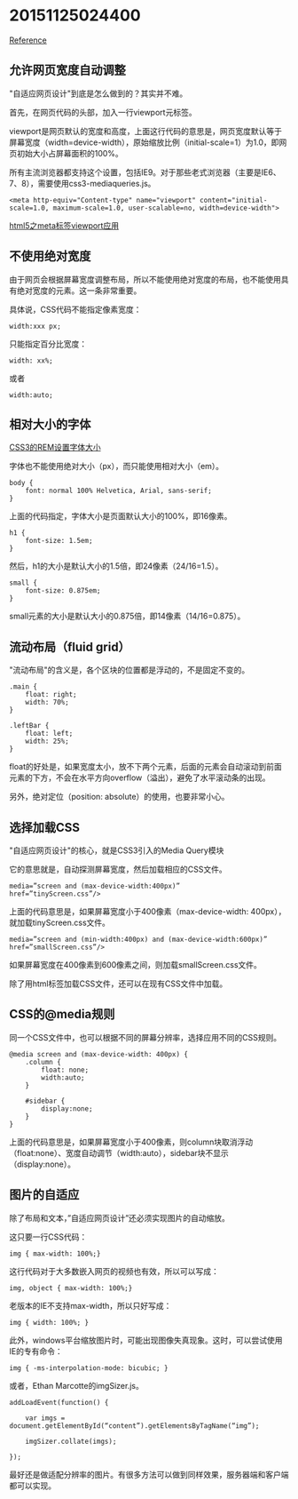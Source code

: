 # 20151125024400
 



[Reference](http://www.100vic.com/jianshe/details/2026.html)

## 允许网页宽度自动调整
"自适应网页设计"到底是怎么做到的？其实并不难。

首先，在网页代码的头部，加入一行viewport元标签。

viewport是网页默认的宽度和高度，上面这行代码的意思是，网页宽度默认等于屏幕宽度（width=device-width），原始缩放比例（initial-scale=1）为1.0，即网页初始大小占屏幕面积的100%。

所有主流浏览器都支持这个设置，包括IE9。对于那些老式浏览器（主要是IE6、7、8），需要使用css3-mediaqueries.js。

`````
<meta http-equiv="Content-type" name="viewport" content="initial-scale=1.0, maximum-scale=1.0, user-scalable=no, width=device-width">
`````

[html5之meta标签viewport应用](http://www.cnblogs.com/luohtyy/p/4608195.html)

## 不使用绝对宽度
由于网页会根据屏幕宽度调整布局，所以不能使用绝对宽度的布局，也不能使用具有绝对宽度的元素。这一条非常重要。

具体说，CSS代码不能指定像素宽度：
`````
width:xxx px;
`````
只能指定百分比宽度：
`````
width: xx%;
`````
或者
`````
width:auto;
`````

## 相对大小的字体

[CSS3的REM设置字体大小](https://www.w3cplus.com/css3/define-font-size-with-css3-rem)

字体也不能使用绝对大小（px），而只能使用相对大小（em）。

`````
body {
    font: normal 100% Helvetica, Arial, sans-serif;
}
`````

上面的代码指定，字体大小是页面默认大小的100%，即16像素。

`````
h1 {
    font-size: 1.5em;
}
`````

然后，h1的大小是默认大小的1.5倍，即24像素（24/16=1.5）。

`````
small {
    font-size: 0.875em;
}
`````
small元素的大小是默认大小的0.875倍，即14像素（14/16=0.875）。

## 流动布局（fluid grid）

"流动布局"的含义是，各个区块的位置都是浮动的，不是固定不变的。
`````
.main {
    float: right;
    width: 70%;
}

.leftBar {
    float: left;
    width: 25%;
}
`````
float的好处是，如果宽度太小，放不下两个元素，后面的元素会自动滚动到前面元素的下方，不会在水平方向overflow（溢出），避免了水平滚动条的出现。

另外，绝对定位（position: absolute）的使用，也要非常小心。

## 选择加载CSS

"自适应网页设计"的核心，就是CSS3引入的Media Query模块

它的意思就是，自动探测屏幕宽度，然后加载相应的CSS文件。
`````
media=”screen and (max-device-width:400px)”
href=”tinyScreen.css”/>
`````
上面的代码意思是，如果屏幕宽度小于400像素（max-device-width: 400px），就加载tinyScreen.css文件。
`````
media=”screen and (min-width:400px) and (max-device-width:600px)”
href=”smallScreen.css”/>
`````
如果屏幕宽度在400像素到600像素之间，则加载smallScreen.css文件。

除了用html标签加载CSS文件，还可以在现有CSS文件中加载。

## CSS的@media规则

同一个CSS文件中，也可以根据不同的屏幕分辨率，选择应用不同的CSS规则。

`````
@media screen and (max-device-width: 400px) {
    .column {
        float: none;
        width:auto;
    }

    #sidebar {
        display:none;
    }
}
`````

上面的代码意思是，如果屏幕宽度小于400像素，则column块取消浮动（float:none）、宽度自动调节（width:auto），sidebar块不显示（display:none）。

## 图片的自适应

除了布局和文本，”自适应网页设计”还必须实现图片的自动缩放。

这只要一行CSS代码：
`````
img { max-width: 100%;}
`````
这行代码对于大多数嵌入网页的视频也有效，所以可以写成：
`````
img, object { max-width: 100%;}
`````
老版本的IE不支持max-width，所以只好写成：
`````
img { width: 100%; }
`````
此外，windows平台缩放图片时，可能出现图像失真现象。这时，可以尝试使用IE的专有命令：
`````
img { -ms-interpolation-mode: bicubic; }
`````
或者，Ethan Marcotte的imgSizer.js。
`````
addLoadEvent(function() {

    var imgs = document.getElementById(“content”).getElementsByTagName(“img”);

    imgSizer.collate(imgs);

});
`````
最好还是做适配分辨率的图片。有很多方法可以做到同样效果，服务器端和客户端都可以实现。

